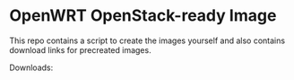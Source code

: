 # OpenWRT OpenStack-ready Image

This repo contains a script to create the images yourself
and also contains download links for precreated images.

Downloads: 
